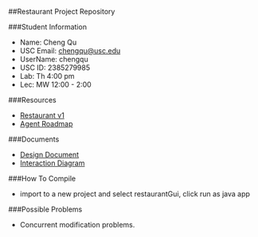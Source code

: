 ##Restaurant Project Repository

###Student Information
  + Name: Cheng Qu
  + USC Email: chengqu@usc.edu
  + UserName: chengqu
  + USC ID: 2385279985
  + Lab: Th 4:00 pm
  + Lec: MW 12:00 - 2:00

###Resources

  + [Restaurant v1](http://www-scf.usc.edu/~csci201/readings/restaurant-v1.html)
  + [Agent Roadmap](http://www-scf.usc.edu/~csci201/readings/agent-roadmap.html)

###Documents  
  + [Design Document](https://github.com/usc-csci201-fall2013/restaurant_chengqu/blob/master/doc/Design%20Document.docx)
  + [Interaction Diagram](https://github.com/usc-csci201-fall2013/restaurant_chengqu/blob/master/doc/Interaction%20Diagram.jpg)

###How To Compile
  + import to a new project and select restaurantGui, click run as java app

###Possible Problems
  + Concurrent modification problems.
  
